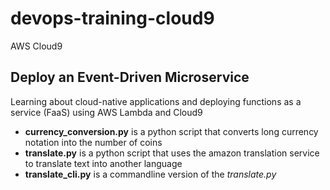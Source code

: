 # devops-training-cloud9
AWS Cloud9
## Deploy an Event-Driven Microservice
Learning about cloud-native applications and deploying functions as a service (FaaS) using AWS Lambda and Cloud9
- **currency_conversion.py** is a python script that converts long currency notation into the number of coins
- **translate.py** is a python script that uses the amazon translation service to translate text into another language
- **translate_cli.py** is a commandline version of the *translate.py*
